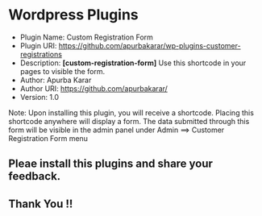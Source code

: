 # Wordpress Plugins
 * Plugin Name: Custom Registration Form
 * Plugin URI: https://github.com/apurbakarar/wp-plugins-customer-registrations
 * Description: <strong>[custom-registration-form]</strong> Use this shortcode in your pages to visible the form.
 * Author: Apurba Karar
 * Author URI: https://github.com/apurbakarar/
 * Version: 1.0

Note: Upon installing this plugin, you will receive a shortcode. Placing this shortcode anywhere will display a form. The data submitted through this form will be visible in the admin panel under Admin ==> Customer Registration Form menu

## Pleae install this plugins and share your feedback.

## Thank You !!
